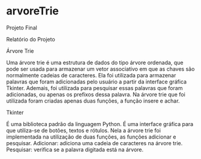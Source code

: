 # arvoreTrie
Projeto Final

Relatório do Projeto


Árvore Trie

Uma árvore trie é uma estrutura de dados do tipo árvore ordenada, que pode ser usada para armazenar um vetor associativo em que as chaves são normalmente cadeias de caracteres. Ela foi utilizada para armazenar palavras que foram adicionadas pelo usuário a partir da interface gráfica Tkinter. Ademais, foi utilizada para pesquisar essas palavras que foram adicionadas, ou apenas os prefixos dessa palavra. Na árvore trie que foi utilizada foram criadas apenas duas funções, a função insere e achar.


Tkinter

É uma biblioteca padrão da linguagem Python. É uma interface gráfica para que utiliza-se de botões, textos e rótulos. Nela a árvore trie foi implementada na utilização de duas funções, as funções adicionar e pesquisar. Adicionar: adiciona uma cadeia de caracteres na árvore trie. Pesquisar: verifica se a palavra digitada está na árvore.
